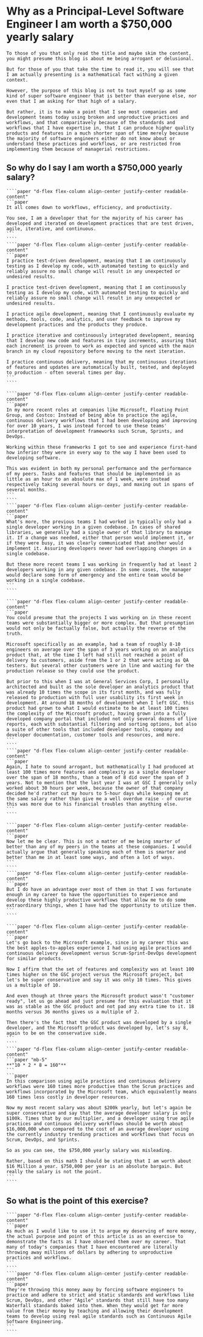# Why as a Principal-Level Software Engineer I am worth a $750,000 yearly salary

```sideimage "right" "https://cdn.myfi.ws/v/Vecteezy/trustworthy-and-honesty-to-believe-in-work-together.svg"
To those of you that only read the title and maybe skim the content, you might presume this blog is about me being arrogant or delusional.

But for those of you that take the time to read it, you will see that I am actually presenting is a mathematical fact withing a given context.

However, the purpose of this blog is not to tout myself up as some kind of super software engineer that is better than everyone else, nor even that I am asking for that high of a salary.

But rather, it is to make a point that I see most companies and development teams today using broken and unproductive practices and workflows, and that comparitavely because of the standards and workflows that I have expertise in, that I can produce higher quality products and features in a much shorter span of time merely because the majority of software engineers either do not know about or understand these practices and workflows, or are restricted from implementing them because of managerial restrictions.
```

## So why do I say I am worth a $750,000 yearly salary?

`````sidebyside
````paper "d-flex flex-column align-center justify-center readable-content"
```paper
It all comes down to workflows, efficiency, and productivity.

You see, I am a developer that for the majority of his career has developed and iterated on development practices that are test driven, agile, iterative, and continuous.
```
````
````paper "d-flex flex-column align-center justify-center readable-content"
```paper
I practice test-driven development, meaning that I am continuously testing as I develop my code, with automated testing to quickly and reliably assure no small change will result in any unexpected or undesired results.

I practice test-driven development, meaning that I am continuously testing as I develop my code, with automated testing to quickly and reliably assure no small change will result in any unexpected or undesired results.

I practice agile development, meaning that I continuously evaluate my methods, tools, code, analytics, and user feedback to improve my development practices and the products they produce.

I practice iterative and continuously integrated development, meaning that I develop new code and features in tiny increments, assuring that each increment is proven to work as expected and synced with the main branch in my cloud repository before moving to the next iteration.

I practice continuous delivery, meaning that my continusous iterations of features and updates are automatically built, tested, and deployed to production - often several times per day.
```
````
`````

`````sidebyside
````paper "d-flex flex-column align-center justify-center readable-content"
```paper
In my more recent roles at companies like Microsoft, Floating Point Group, and Costco: Instead of being able to practice the agile, continuous delivery workflows that I had been developing and improving for over 10 years, I was instead forced to use these teams' interpretation of development frameworks such Scrum, Sprints, and DevOps.

Working within these frameworks I got to see and experience first-hand how inferior they were in every way to the way I have been used to developing software.

This was evident in both my personal performance and the performance of my peers. Tasks and features that should be implemented in as little as an hour to an absolute max of 1 week, were instead respectively taking several hours or days, and maxing out in spans of several months.
```
````
````paper "d-flex flex-column align-center justify-center readable-content"
```paper
What's more, the previous teams I had worked in typically only had a single developer working in a given codebase. In cases of shared libraries, we generally had a single owner of that library to manage it. If a change was needed, either that person would implement it, or if they were busy, it was clearly communicated that another would implement it. Assuring developers never had overlapping changes in a single codebase.

But these more recent teams I was working in frequently had at least 2 developers working in any given codebase. In some cases, the manager would declare some form of emergency and the entire team would be working in a single codebase.
```
````
`````

`````sidebyside
````paper "d-flex flex-column align-center justify-center readable-content"
```paper
You could presume that the projects I was working on in these recent teams were substantially bigger or more complex. But that presumption would not only be factually false, but actually the reverse of the truth.

Microsoft specifically as an example, had a team of roughly 8-10 engineers on average over the span of 3 years working on an analytics product that, at the time I left had still not reached a point of delivery to customers, aside from the 1 or 2 that were acting as QA testers. But several other customers were in line and waiting for the production release so they could use the product.

But prior to this when I was at General Services Corp, I personally architected and built as the sole developer an analytics product that was already 10 times the scope in its first month, and was fully released to production with full user usability its first week in development. At around 18 months of development when I left GSC, this product had grown to what I would estimate to be at least 100 times the complexity of the Microsoft product, having grown into a fully developed company portal that included not only several dozens of live reports, each with substantial filtering and sorting options, but also a suite of other tools that included developer tools, company and developer documentation, customer tools and resources, and more.
```
````
````paper "d-flex flex-column align-center justify-center readable-content"
```paper
Again, I hate to sound arrogant, but mathematically I had produced at least 100 times more features and complexity as a single developer over the span of 18 months, than a team of 8 did over the span of 3 years. Not to mention that the last year I was at GSC I generally only worked about 30 hours per week, because the owner of that company decided he'd rather cut my hours to 5-hour days while keeping me at the same salary rather than give me a well overdue raise - of course this was more due to his financial troubles than anything else.
```
````
`````

`````sidebyside
````paper "d-flex flex-column align-center justify-center readable-content"
```paper
Now let me be clear. This is not a matter of me being smarter of better than any of my peers in the teams at these companies. I would actually argue that generally speaking each of them is smarter and better than me in at least some ways, and often a lot of ways.
```
````
````paper "d-flex flex-column align-center justify-center readable-content"
```paper
But I do have an advantage over most of them in that I was fortunate enough in my career to have the opportunities to experience and develop these highly productive workflows that allow me to do some extraordinary things, when I have had the opportunity to utilize them.
```
````
`````

`````Sidebyside
````paper "d-flex flex-column align-center justify-center readable-content"
```paper
Let's go back to the Microsoft example, since in my career this was the best apples-to-apples experience I had using agile practices and continuous delivery development versus Scrum-Sprint-DevOps development for similar products.

Now I affirm that the set of features and complexity was at least 100 times higher on the GSC project versus the Microsoft project, but let's be super conservative and say it was only 10 times. This gives us a multiple of 10.

And even though at three years the Microsoft product wasn't "customer ready", let us go ahead and just presume for this evaluation that it was as stable as the GSC product and not pad any extra time to it. 18 months versus 36 months gives us a multiple of 2.

Then there's the fact that the GSC product was developed by a single developer, and the Microsoft product was developed by, let's say 8, again to be on the conservative side.
```
````
````paper "d-flex flex-column align-center justify-center readable-content"
```paper "mb-5"
**"10 * 2 * 8 = 160"**
```
```paper
In this comparison using agile practices and continuous delivery workflows were 160 times more productive than the Scrum practices and workflows incorporated by the Microsoft team, which equivalently means 160 times less costly in developer resources.

Now my most recent salary was about $200k yearly, but let's again be super conservative and say that the average developer salary is only $100k. Times that by our multiplier, and a developer using true agile practices and continuous delivery workflows should be worth about $16,000,000 when compared to the cost of an average developer using the currently industry trending practices and workflows that focus on Scrum, DevOps, and Sprints.

So as you can see, the $750,000 yearly salary was misleading.

Rather, based on this math I should be stating that I am worth about $16 Million a year. $750,000 per year is an absolute bargain. But really the salary is not the point.
```
````
`````

## So what is the point of this exercise?

`````sidebyside
````paper "d-flex flex-column align-center justify-center readable-content"
```paper
As much as I would like to use it to argue my deserving of more money, the actual purpose and point of this article is as an exercise to demonstrate the facts as I have observed them over my career. That many of today's companies that I have encountered are literally throwing away millions of dollars by adhering to unproductive practices and workflows.
```
````
````paper "d-flex flex-column align-center justify-center readable-content"
```paper
They're throwing this money away by forcing software engineers to practice and adhere to strict and static standards and workflows like Scrum, DevOps, and other "Agile" standards that still have too many Waterfall standards baked into them. When they would get far more value from their money by teaching and allowing their development teams to develop using real agile standards such as Continuous Agile Software Engineering.
```
````
`````
